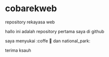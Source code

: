 # cobarekweb
repository rekayasa web

hallo ini adalah repository pertama saya di github

saya menyukai :coffe :pizza: dan national_park:

terima ksauh
